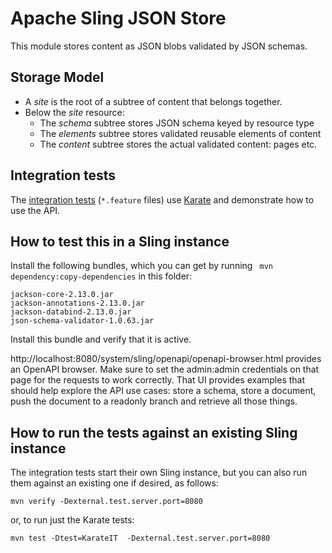 # Apache Sling JSON Store

This module stores content as JSON blobs validated by JSON schemas.

## Storage Model
* A _site_ is the root of a subtree of content that belongs together.
* Below the _site_ resource:
  * The _schema_ subtree stores JSON schema keyed by resource type
  * The _elements_ subtree stores validated reusable elements of content
  * The _content_ subtree stores the actual validated content: pages etc.

## Integration tests

The [integration tests](./src/test/java/org/apache/sling/jsonstore/karate/)
(`*.feature` files) use [Karate](https://github.com/karatelabs/karate) and
demonstrate how to use the API.

## How to test this in a Sling instance

Install the following bundles, which you can get by running
` mvn dependency:copy-dependencies` in this folder:

    jackson-core-2.13.0.jar
    jackson-annotations-2.13.0.jar
    jackson-databind-2.13.0.jar
    json-schema-validator-1.0.63.jar

Install this bundle and verify that it is active.

http://localhost:8080/system/sling/openapi/openapi-browser.html provides
an OpenAPI browser. Make sure to set the admin:admin credentials on that
page for the requests to work correctly. That UI provides examples that
should help explore the API use cases: store a schema, store a document,
push the document to a readonly branch and retrieve all those things.

## How to run the tests against an existing Sling instance

The integration tests start their own Sling instance, but you can
also run them against an existing one if desired, as follows:

    mvn verify -Dexternal.test.server.port=8080

or, to run just the Karate tests:

    mvn test -Dtest=KarateIT  -Dexternal.test.server.port=8080
